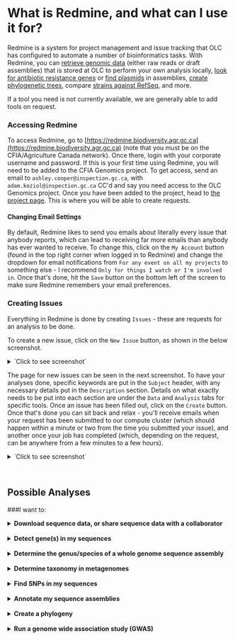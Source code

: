 # What is Redmine, and what can I use it for?

Redmine is a system for project management and issue tracking that OLC has configured to automate a number of
bioinformatics tasks. With Redmine, you can [retrieve genomic data](data/external_retrieve.md)
(either raw reads or draft assemblies) that is stored at OLC to perform your own analysis locally, [look for
antibiotic resistance genes](analysis/resfinder.md) or [find plasmids](analysis/mobsuite.md) in assemblies,
[create phylogenetic trees](analysis/diversitree.md), compare [strains against RefSeq](analysis/strainmash.md), and more.

If a tool you need is not currently available, we are generally able to add tools on request.

### Accessing Redmine

To access Redmine, go to [https://redmine.biodiversity.agr.gc.ca](https://redmine.biodiversity.agr.gc.ca) (note that you
must be on the CFIA/Agriculture Canada network). Once there, login with your corporate username and password. If this is
your first time using Redmine, you will need to be added to the CFIA Genomics project. To get access, send an email
to `ashley.cooper@inspection.gc.ca`, with `adam.koziol@inspection.gc.ca` CC'd and say you need access to the OLC Genomics project. Once you have been added to the project,
head to [the project page](https://redmine.biodiversity.agr.gc.ca/projects/cfia/issues). This is where you will
be able to create requests.

#### Changing Email Settings

By default, Redmine likes to send you emails about literally every issue that anybody reports, which can lead to
receiving far more emails than anybody has ever wanted to receive. To change this, click on the `My Account` button (found
in the top right corner when logged in to Redmine) and change the dropdown for email notifications from `For any event
on all my projects` to something else - I recommend `Only for things I watch or I'm involved in`. Once that's done, hit
the `Save` button on the bottom left of the screen to make sure Redmine remembers your email preferences.

### Creating Issues

Everything in Redmine is done by creating `Issues` - these are requests for an analysis to be done.

To create a new issue, click on the `New Issue` button, as shown in the below screenshot.

<details><summary>`Click to see screenshot`</summary>

![Screenshot](img/Redmine_Overview.png)

</details>

The page for new issues can be seen in the next screenshot. To have your analyses done, specific keywords are put in the
`Subject` header, with any necessary details put in the `Description` section. Details on what exactly needs to be put
into each section are under the `Data` and `Analysis` tabs for specific tools. Once an issue has been filled out, click
on the `Create` button. Once that's done you can sit back and relax - you'll receive emails when your request has been
submitted to our compute cluster (which should happen within a minute or two from the time you submitted your issue),
and another once your job has completed (which, depending on the request, can be anywhere from a few minutes to a few
hours).

<details><summary>`Click to see screenshot`</summary>

![Screenshot](img/New_Issue.png)

</details>
 
&nbsp;
## Possible Analyses
###I want to:
<details>
  <summary><b>Download sequence data, or share sequence data with a collaborator</b></summary>  
  To retrieve a zip file of your sequence data (which can also be shared with external collaborators) use automators:  

   * **External retrieve** - exports a list of sequences in a zipped file

</details>
<br>
<details>
  <summary><b>Detect gene(s) in my sequences</b></summary>  
  Automators that allow you to screen sequence(s) for gene targets:  

   * **GeneSeekr** - assemblies only  
   * **KMA** - allows you to screen raw reads and assemblies

</details>
<br>
<details>
  <summary><b>Determine the genus/species of a whole genome sequence assembly</b></summary>  
  If you are unsure of the genus/species of your isolate, you can use the automator:  

   * **Unknownisolate** - compares WGS assembly to ATCC and RefSeq genomes, and determines rMLST type

</details>
<br>
<details>
  <summary><b>Determine taxonomy in metagenomes</b></summary>  
  If you want to detect the different organisms in your metagenomic sequence, you can use the automators:  

   * **Metaphlan** - more specific than Kraken2, but less sensitive
   * **Kraken2/Bracken** - more sensitive than metaphlan, but likely to give false positives to closely related genera/species. Bracken is more accurate than Kraken2.

</details>
<br>
<details>
  <summary><b>Find SNPs in my sequences</b></summary>  
  To detect single nucleotide polymorphisms (SNPs) in your sequences, you can use the automators:  

   * **SNVPhyl** - 
   * **Snippy** - 

</details>
<br>
<details>
  <summary><b>Annotate my sequence assemblies</b></summary>  
  To annotate your sequence assemblies, you can use the automators:  

   * **Prokka** - 
   * **Bakta** - 

</details>
<br>
<details>
  <summary><b>Create a phylogeny</b></summary>  
  You can use the automators:  

   * **MASHtree** - 
   * **bcgtree** - 
   * **iqtree** - 

</details>
<br>
<details>
  <summary><b>Run a genome wide association study (GWAS)</b></summary>  
  You can use the automators:  

   * **Roary/Scoary** - 
   * **Pyseer** - 

</details>
<br>

